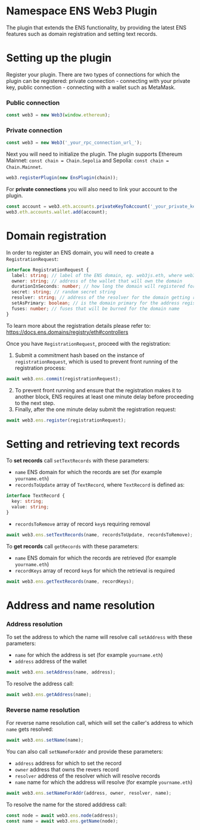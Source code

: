 # Namespace ENS Web3 Plugin

The plugin that extends the ENS functionality, by providing the latest ENS features such as domain registration and setting text records.

# Setting up the plugin

Register your plugin. There are two types of connections for which the plugin can be registered: private connection - connecting with your private key, public connection - connecting with a wallet such as MetaMask.

### Public connection

```ts
const web3 = new Web3(window.ethereum);
```

### Private connection

```ts
const web3 = new Web3('_your_rpc_connection_url_');
```

Next you will need to initialize the plugin. The plugin supports Ethereum Mainnet: `const chain = Chain.Sepolia` and Sepolia: `const chain = Chain.Mainnet`.

```ts
web3.registerPlugin(new EnsPlugin(chain));
```

For **private connections** you will also need to link your account to the plugin.

```ts
const account = web3.eth.accounts.privateKeyToAccount('_your_private_key');
web3.eth.accounts.wallet.add(account);
```

# Domain registration

In order to register an ENS domain, you will need to create a `RegistrationRequest`:

```ts
interface RegistrationRequest {
  label: string; // label of the ENS domain, eg. web3js.eth, where web3js is the label
  owner: string; // address of the wallet that will own the domain
  durationInSeconds: number; // how long the domain will registered for
  secret: string; // random secret string
  resolver: string; // address of the resolver for the domain getting registered
  setAsPrimary: boolean; // is the domain primary for the address registering the domain (creates reverese record)
  fuses: number; // fuses that will be burned for the domain name
}
```

To learn more about the registration details please refer to: https://docs.ens.domains/registry/eth#controllers

Once you have `RegistrationRequest`, proceed with the registration:

1. Submit a commitment hash based on the instance of `registrationRequest`, which is used to prevent front running of the registration process:

```ts
await web3.ens.commit(registrationRequest);
```

2. To prevent front running and ensure that the registration makes it to another block, ENS requires at least one minute delay before proceeding to the next step.
3. Finally, after the one minute delay submit the registration request:

```ts
await web3.ens.register(registrationRequest);
```

# Setting and retrieving text records

To **set records** call `setTextRecords` with these parameters:

- `name` ENS domain for which the records are set (for example `yourname.eth`)
- `recordsToUpdate` array of `TextRecord`, where `TextRecord` is defined as:

```ts
interface TextRecord {
  key: string;
  value: string;
}
```

- `recordsToRemove` array of record `key`s requiring removal

```ts
await web3.ens.setTextRecords(name, recordsToUpdate, recordsToRemove);
```

To **get records** call `getRecords` with these parameters:

- `name` ENS domain for which the records are retrieved (for example `yourname.eth`)
- `recordKeys` array of record `key`s for which the retrieval is required

```ts
await web3.ens.getTextRecords(name, recordKeys);
```

# Address and name resolution

### Address resolution

To set the address to which the name will resolve call `setAddress` with these parameters:

- `name` for which the address is set (for example `yourname.eth`)
- `address` address of the wallet

```ts
await web3.ens.setAddress(name, address);
```

To resolve the address call:

```ts
await web3.ens.getAddress(name);
```

### Reverse name resolution

For reverse name resolution call, which will set the caller's address to which `name` gets resolved:

```ts
await web3.ens.setName(name);
```

You can also call `setNameForAddr` and provide these parameters:

- `address` address for which to set the record
- `owner` address that owns the revers record
- `resolver` address of the resolver which will resolve records
- `name` name for which the address will resolve (for example `yourname.eth`)

```ts
await web3.ens.setNameForAddr(address, owner, resolver, name);
```

To resolve the name for the stored adddress call:

```ts
const node = await web3.ens.node(address);
const name = await web3.ens.getName(node);
```
